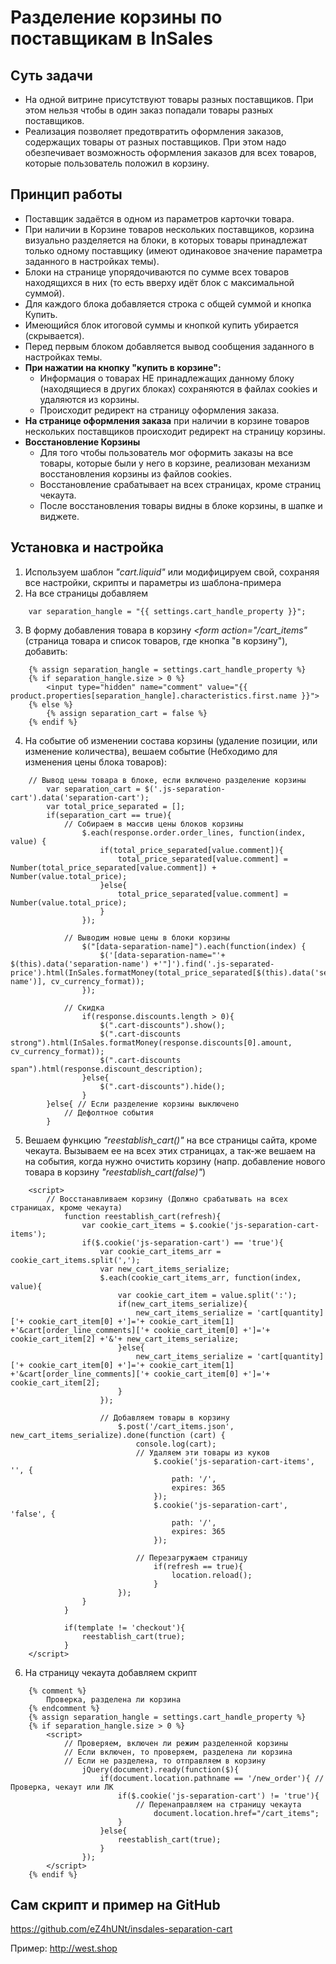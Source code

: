 # Разделение корзины по поставщикам в InSales
## Суть задачи
+ На одной витрине присутствуют товары разных поставщиков. При этом нельзя чтобы в один заказ попадали товары разных поставщиков. 
+ Реализация позволяет предотвратить оформления заказов, содержащих товары от разных поставщиков. При этом надо обезпечивает возможность оформления заказов для всех товаров, которые пользователь положил в корзину.

## Принцип работы
+ Поставщик задаётся в одном из параметров карточки товара.
+ При наличии в Корзине товаров нескольких поставщиков, корзина визуально разделяется на блоки, в которых товары принадлежат только одному поставщику (имеют одинаковое значение параметра заданного в настройках темы). 
+ Блоки на странице упорядочиваются по сумме всех товаров находящихся в них (то есть вверху идёт блок с максимальной суммой).
+ Для каждого блока добавляется строка с общей суммой и кнопка Купить.
+ Имеющийся блок итоговой суммы и кнопкой купить убирается (скрывается). 
+ Перед первым блоком добавляется вывод сообщения заданного в настройках темы.
+ **При нажатии на кнопку "купить в корзине":**
  + Информация о товарах НЕ принадлежащих данному блоку (находящиеся в других блоках) сохраняются в  файлах cookies и удаляются из корзины.
  + Происходит редирект на страницу оформления заказа.
+ **На странице оформления заказа** при наличии в корзине товаров нескольких поставщиков происходит редирект на страницу корзины. 
+ **Восстановление Корзины**
  + Для того чтобы пользователь мог оформить заказы на все товары, которые были у него в корзине, реализован механизм восстановления корзины из файлов cookies. 
  + Восстановление срабатывает на всех страницах, кроме страниц чекаута.  
  + После восстановления товары видны в блоке корзины, в шапке и виджете. 

## Установка и настройка
1. Используем шаблон *"cart.liquid"* или модифицируем свой, сохраняя все настройки, скрипты и параметры из шаблона-примера
2. На все страницы добавляем 
```
	var separation_hangle = "{{ settings.cart_handle_property }}";
```

3. В форму добавления товара в корзину *<form action="/cart_items"* (страница товара и список товаров, где кнопка "в корзину"), добавить:
```
	{% assign separation_hangle = settings.cart_handle_property %}
	{% if separation_hangle.size > 0 %}
		<input type="hidden" name="comment" value="{{ product.properties[separation_hangle].characteristics.first.name }}">
	{% else %}
		{% assign separation_cart = false %}
	{% endif %}
```
							
4. На событие об изменении состава корзины (удаление позиции, или изменение количества), вешаем событие (Небходимо для изменения цены блока товаров):
```
	// Вывод цены товара в блоке, если включено разделение корзины
		var separation_cart = $('.js-separation-cart').data('separation-cart');
		var total_price_separated = [];
		if(separation_cart == true){
			// Собираем в массив цены блоков корзины
				$.each(response.order.order_lines, function(index, value) {
					if(total_price_separated[value.comment]){
						total_price_separated[value.comment] = Number(total_price_separated[value.comment]) + Number(value.total_price);
					}else{
						total_price_separated[value.comment] = Number(value.total_price);
					}
				});
						
			// Выводим новые цены в блоки корзины
				$("[data-separation-name]").each(function(index) {
					$('[data-separation-name="'+ $(this).data('separation-name') +'"]').find('.js-separated-price').html(InSales.formatMoney(total_price_separated[$(this).data('separation-name')], cv_currency_format));
				});
						
			// Скидка 
				if(response.discounts.length > 0){
					$(".cart-discounts").show();
					$(".cart-discounts strong").html(InSales.formatMoney(response.discounts[0].amount, cv_currency_format));
					$(".cart-discounts span").html(response.discount_description);
				}else{
					$(".cart-discounts").hide();
				}	
		}else{ // Если разделение корзины выключено
			// Дефолтное события
		}
```
				
5. Вешаем функцию *"reestablish_cart()"* на все страницы сайта, кроме чекаута. Вызываем ее на всех этих страницах, а так-же вешаем на на события, когда нужно очистить корзину (напр. добавление нового товара в корзину *"reestablish_cart(false)"*)
```
	<script>
		// Восстанавливаем корзину (Должно срабатывать на всех страницах, кроме чекаута)
			function reestablish_cart(refresh){
				var cookie_cart_items = $.cookie('js-separation-cart-items');
				if($.cookie('js-separation-cart') == 'true'){
					var cookie_cart_items_arr = cookie_cart_items.split(',');
					var new_cart_items_serialize;
					$.each(cookie_cart_items_arr, function(index, value){
						var cookie_cart_item = value.split(':');
						if(new_cart_items_serialize){
							new_cart_items_serialize = 'cart[quantity]['+ cookie_cart_item[0] +']='+ cookie_cart_item[1] +'&cart[order_line_comments]['+ cookie_cart_item[0] +']='+ cookie_cart_item[2] +'&'+ new_cart_items_serialize;
						}else{
							new_cart_items_serialize = 'cart[quantity]['+ cookie_cart_item[0] +']='+ cookie_cart_item[1] +'&cart[order_line_comments]['+ cookie_cart_item[0] +']='+ cookie_cart_item[2];
						}
					});

					// Добавляем товары в корзину
						$.post('/cart_items.json', new_cart_items_serialize).done(function (cart) {
							console.log(cart);
							// Удаляем эти товары из куков
								$.cookie('js-separation-cart-items', '', {
									path: '/',
									expires: 365
								});
								$.cookie('js-separation-cart', 'false', {
									path: '/',
									expires: 365
								});

							// Перезагружаем страницу
								if(refresh == true){
									location.reload();
								}
						});
				}
			}

			if(template != 'checkout'){
				reestablish_cart(true);
			}
	</script>
```
	
6. На страницу чекаута добавляем скрипт
```
	{% comment %}
		Проверка, разделена ли корзина
	{% endcomment %}
	{% assign separation_hangle = settings.cart_handle_property %}
	{% if separation_hangle.size > 0 %}
		<script>
			// Проверяем, включен ли режим разделенной корзины
			// Если включен, то проверяем, разделена ли корзина
			// Если не разделена, то отправляем в корзину
				jQuery(document).ready(function($){
					if(document.location.pathname == '/new_order'){ // Проверка, чекаут или ЛК
						if($.cookie('js-separation-cart') != 'true'){
							// Перенаправляем на страницу чекаута
								document.location.href="/cart_items";
						}
					}else{
						reestablish_cart(true);
					}
				});
		</script>
	{% endif %}
```

## Сам скрипт и пример на GitHub
https://github.com/eZ4hUNt/insdales-separation-cart

Пример: http://west.shop
